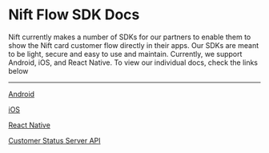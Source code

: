 # Nift Flow SDK Docs

Nift currently makes a number of SDKs for our partners to enable them to show the Nift card customer flow directly in their apps. Our SDKs are meant to be light, secure and easy to use and maintain. Currently, we support Android, iOS, and React Native.
To view our individual docs, check the links below

---
[Android](docs/sdk/android.md)

[iOS](docs/sdk/ios.md)

[React Native](docs/sdk/react-native.md)

[Customer Status Server API](docs/sdk/customer-status-server.md)
